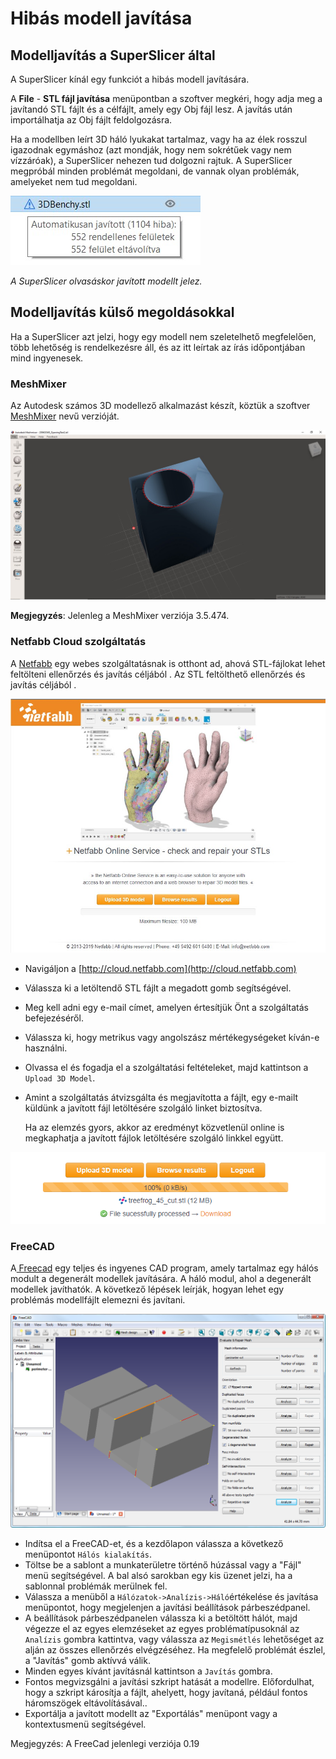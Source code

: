 # Hibás modell javítása

## Modelljavítás a SuperSlicer által

A SuperSlicer kínál egy funkciót a hibás modell javítására.

A **File** - **STL fájl javítása** menüpontban a szoftver megkéri, hogy adja meg a javítandó STL fájlt és a célfájlt, amely egy Obj fájl lesz. A javítás után importálhatja az Obj fájlt feldolgozásra.

Ha a modellben leírt 3D háló lyukakat tartalmaz, vagy ha az élek rosszul igazodnak egymáshoz \(azt mondják, hogy nem sokrétűek vagy nem vízzáróak\), a SuperSlicer nehezen tud dolgozni rajtuk. A SuperSlicer megpróbál minden problémát megoldani, de vannak olyan problémák, amelyeket nem tud megoldani.

![SuperSlicer szeletel&#x151;vel jav&#xED;tott modell](../.gitbook/assets/repairing-models_001.jpg)

 _A SuperSlicer olvasáskor javított modellt jelez._

## Modelljavítás külső megoldásokkal

Ha a SuperSlicer azt jelzi, hogy egy modell nem szeletelhető megfelelően, több lehetőség is rendelkezésre áll, és az itt leírtak az írás időpontjában mind ingyenesek.

### MeshMixer

Az Autodesk számos 3D modellező alkalmazást készít, köztük a szoftver [MeshMixer](https://www.meshmixer.com/) nevű verzióját.

![MeshMixer](../.gitbook/assets/repairing-models_002.jpg)

**Megjegyzés**: Jelenleg a MeshMixer verziója 3.5.474.

### Netfabb Cloud szolgáltatás

A [Netfabb](http://cloud.netfabb.com/) egy webes szolgáltatásnak is otthont ad, ahová STL-fájlokat lehet feltölteni ellenőrzés és javítás céljából . Az STL feltölthető ellenőrzés és javítás céljából .

![Netfabb Cloud Services](../.gitbook/assets/repairing-models_003.jpg)

* Navigáljon a [http://cloud.netfabb.com](http://cloud.netfabb.com)
* Válassza ki a letöltendő STL fájlt a megadott gomb segítségével.
* Meg kell adni egy e-mail címet, amelyen értesítjük Önt a szolgáltatás befejezéséről.
* Válassza ki, hogy metrikus vagy angolszász mértékegységeket kíván-e használni.
* Olvassa el és fogadja el a szolgáltatási feltételeket, majd kattintson a `Upload 3D Model`.
* Amint a szolgáltatás átvizsgálta és megjavította a fájlt, egy e-mailt küldünk a javított fájl letöltésére szolgáló linket biztosítva.

  Ha az elemzés gyors, akkor az eredményt közvetlenül online is megkaphatja a javított fájlok letöltésére szolgáló linkkel együtt.

![Netfabb Cloud Services](../.gitbook/assets/repairing-models_004.png)

### FreeCAD

A[ Freecad](http://sourceforge.net/projects/free-cad) egy teljes és ingyenes CAD program, amely tartalmaz egy hálós modult a degenerált modellek javítására. A háló modul, ahol a degenerált modellek javíthatók. A következő lépések leírják, hogyan lehet egy problémás modellfájlt elemezni és javítani.

![FreeCAD alkatr&#xE9;sz jav&#xED;t&#xE1;s.](../.gitbook/assets/repairing-models_005.png)

* Indítsa el a FreeCAD-et, és a kezdőlapon válassza a következő menüpontot `Hálós kialakítás`.
* Töltse be a sablont a munkaterületre történő húzással vagy a "Fájl" menü segítségével. A bal alsó sarokban egy kis üzenet jelzi, ha a sablonnal problémák merülnek fel.
* Válassza a menüből a `Hálózatok->Analízis->Háló`értékelése és javítása menüpontot, hogy megjelenjen a javítási beállítások párbeszédpanel.
* A beállítások párbeszédpanelen válassza ki a betöltött hálót, majd végezze el az egyes elemzéseket az egyes problématípusoknál az `Analízis` gombra kattintva, vagy válassza az `Megismétlés` lehetőséget az alján az összes ellenőrzés elvégzéséhez. Ha megfelelő problémát észlel, a "Javítás" gomb aktívvá válik.
* Minden egyes kívánt javításnál kattintson a `Javítás` gombra.
* Fontos megvizsgálni a javítási szkript hatását a modellre. Előfordulhat, hogy a szkript károsítja a fájlt, ahelyett, hogy javítaná, például fontos háromszögek eltávolításával..
* Exportálja a javított modellt az "Exportálás" menüpont vagy a kontextusmenü segítségével.

Megjegyzés: A FreeCad jelenlegi verziója 0.19

